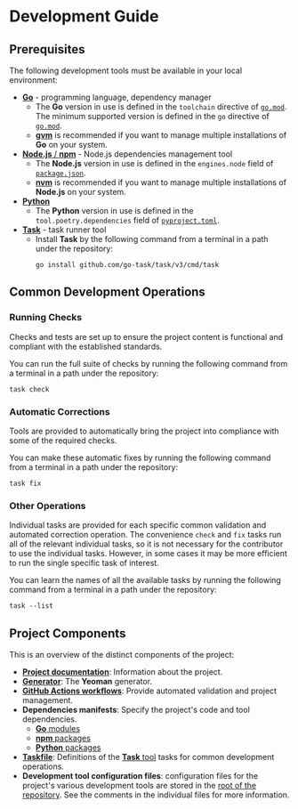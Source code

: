 # Development Guide

## Prerequisites

The following development tools must be available in your local environment:

- [**Go**](https://go.dev/dl/) - programming language, dependency manager
  - The **Go** version in use is defined in the `toolchain` directive of [`go.mod`](../go.mod). The minimum supported version is defined in the `go` directive of [`go.mod`](../go.mod).
  - [**gvm**](https://github.com/moovweb/gvm#installing) is recommended if you want to manage multiple installations of **Go** on your system.
- [**Node.js** / **npm**](https://nodejs.org/en/download/) - Node.js dependencies management tool
  - The **Node.js** version in use is defined in the `engines.node` field of [`package.json`](../package.json).
  - [**nvm**](https://github.com/nvm-sh/nvm#installing-and-updating) is recommended if you want to manage multiple installations of **Node.js** on your system.
- [**Python**](https://wiki.python.org/moin/BeginnersGuide/Download)
  - The **Python** version in use is defined in the `tool.poetry.dependencies` field of [`pyproject.toml`](../pyproject.toml).
- [**Task**](https://taskfile.dev/installation/) - task runner tool
  - Install **Task** by the following command from a terminal in a path under the repository:
    ```text
    go install github.com/go-task/task/v3/cmd/task
    ```

## Common Development Operations

### Running Checks

Checks and tests are set up to ensure the project content is functional and compliant with the established standards.

You can run the full suite of checks by running the following command from a terminal in a path under the repository:

```text
task check
```

### Automatic Corrections

Tools are provided to automatically bring the project into compliance with some of the required checks.

You can make these automatic fixes by running the following command from a terminal in a path under the repository:

```text
task fix
```

### Other Operations

Individual tasks are provided for each specific common validation and automated correction operation. The convenience `check` and `fix` tasks run all of the relevant individual tasks, so it is not necessary for the contributor to use the individual tasks. However, in some cases it may be more efficient to run the single specific task of interest.

You can learn the names of all the available tasks by running the following command from a terminal in a path under the repository:

```text
task --list
```

## Project Components

This is an overview of the distinct components of the project:

- [**Project documentation**](../docs): Information about the project.
- [**Generator**](../app): The **Yeoman** generator.
- [**GitHub Actions workflows**](../.github/workflows): Provide automated validation and project management.
- **Dependencies manifests**: Specify the project's code and tool dependencies.
  - [**Go** modules](../tools.go)
  - [**npm** packages](../package.json)
  - [**Python** packages](../pyproject.toml)
- [**Taskfile**](../Taskfile.yml): Definitions of the [**Task** tool](https://taskfile.dev/) tasks for common development operations.
- **Development tool configuration files**: configuration files for the project's various development tools are stored in the [root of the repository](..). See the comments in the individual files for more information.
